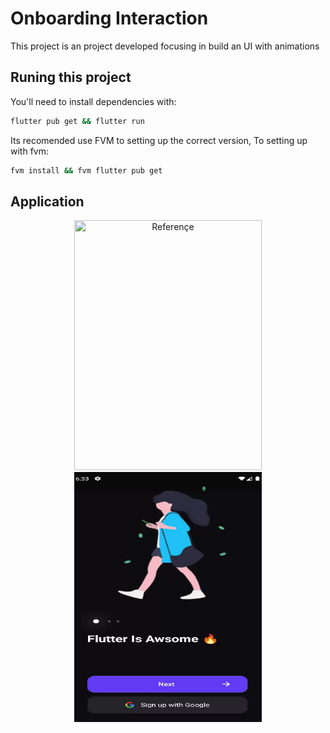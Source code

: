# Onboarding Interaction

This project is an project developed focusing in build an UI with animations

## Runing this project

You'll need to install dependencies with:

```bash
flutter pub get && flutter run
```

Its recomended use FVM to setting up the correct version,
To setting up with fvm:

```bash
fvm install && fvm flutter pub get
```

## Application

<div align="center" width="100%">
  <img src="./expected_app.gif" height=400 width=300 title="Referençe"></img><span></span><img src="./animations_app.gif" height=400 width=300 title="Result"></img>
</div>
